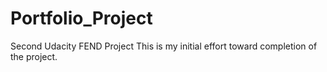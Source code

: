 # Portfolio_Project
Second Udacity FEND Project
This is my initial effort toward completion of the project. 
